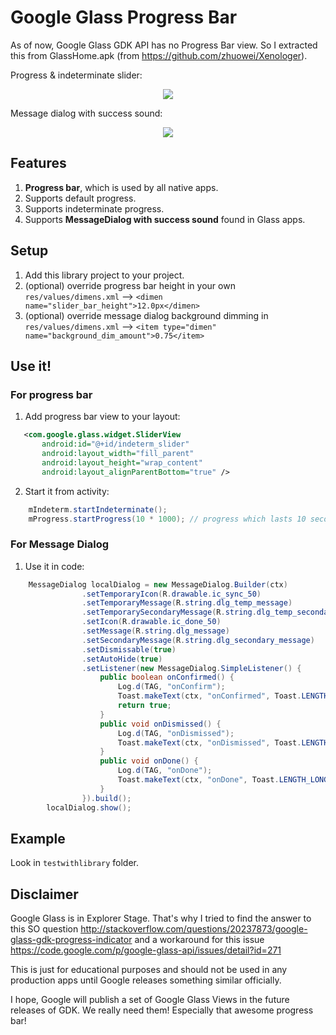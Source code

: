 # Google Glass Progress Bar

As of now, Google Glass GDK API has no Progress Bar view. 
So I extracted this from GlassHome.apk (from https://github.com/zhuowei/Xenologer).

Progress & indeterminate slider:

<p align="center">
    <img src="http://i.imgur.com/5KsQKDs.gif">
</p>

Message dialog with success sound:

<p align="center">
    <img src="http://i.imgur.com/Ns1VP5O.gif">
</p>


## Features

1. __Progress bar__, which is used by all native apps.
2. Supports default progress.
3. Supports indeterminate progress.
4. Supports __MessageDialog with success sound__ found in Glass apps.


## Setup


1. Add this library project to your project.
2. (optional) override progress bar height in your own `res/values/dimens.xml` --> `<dimen name="slider_bar_height">12.0px</dimen>`
3. (optional) override message dialog background dimming in `res/values/dimens.xml` -->  `<item type="dimen" name="background_dim_amount">0.75</item>`

## Use it!
### For progress bar
1. Add progress bar view to your layout:
```xml
   <com.google.glass.widget.SliderView
       android:id="@+id/indeterm_slider"
       android:layout_width="fill_parent"
       android:layout_height="wrap_content"
       android:layout_alignParentBottom="true" />
```

2. Start it from activity:
```java
    mIndeterm.startIndeterminate();
    mProgress.startProgress(10 * 1000); // progress which lasts 10 seconds
```


### For Message Dialog
1. Use it in code:

```java
  	MessageDialog localDialog = new MessageDialog.Builder(ctx)
				.setTemporaryIcon(R.drawable.ic_sync_50)
				.setTemporaryMessage(R.string.dlg_temp_message)
				.setTemporarySecondaryMessage(R.string.dlg_temp_secondary_message)
				.setIcon(R.drawable.ic_done_50)
				.setMessage(R.string.dlg_message)
				.setSecondaryMessage(R.string.dlg_secondary_message)
				.setDismissable(true)
				.setAutoHide(true)
				.setListener(new MessageDialog.SimpleListener() {
					public boolean onConfirmed() {
						Log.d(TAG, "onConfirm");
						Toast.makeText(ctx, "onConfirmed", Toast.LENGTH_LONG).show();
						return true;
					}
					public void onDismissed() {
						Log.d(TAG, "onDismissed");
						Toast.makeText(ctx, "onDismissed", Toast.LENGTH_LONG).show();
					}
					public void onDone() {
						Log.d(TAG, "onDone");
						Toast.makeText(ctx, "onDone", Toast.LENGTH_LONG).show();
					}
				}).build();
		localDialog.show();
```

## Example

Look in `testwithlibrary` folder.
 
## Disclaimer

Google Glass is in Explorer Stage. That's why I tried to find the answer to this SO question http://stackoverflow.com/questions/20237873/google-glass-gdk-progress-indicator and a workaround for this issue https://code.google.com/p/google-glass-api/issues/detail?id=271

This is just for educational purposes and should not be used in any production apps until Google releases something similar officially.

I hope, Google will publish a set of Google Glass Views in the future releases of GDK. We really need them! Especially that awesome progress bar!
